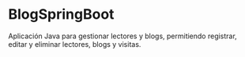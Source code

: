 # BlogSpringBoot
Aplicación Java para gestionar lectores y blogs, permitiendo registrar, editar y eliminar lectores, blogs y visitas.

